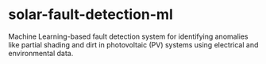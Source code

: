 # solar-fault-detection-ml
Machine Learning-based fault detection system for identifying anomalies like partial shading and dirt in photovoltaic (PV) systems using electrical and environmental data.
